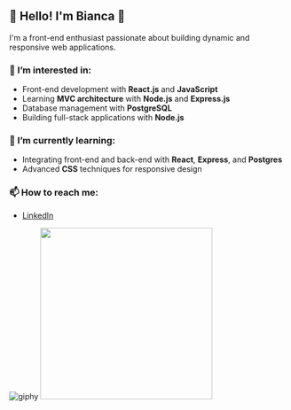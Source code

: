 ## 💜 Hello! I'm Bianca 💜                                                          
           

I'm a front-end enthusiast passionate about building dynamic and responsive web applications.

### 👀 I’m interested in:
- Front-end development with **React.js** and **JavaScript**
- Learning **MVC architecture** with **Node.js** and **Express.js**
- Database management with **PostgreSQL**
- Building full-stack applications with **Node.js** 

### 🌱 I’m currently learning:
- Integrating front-end and back-end with **React**, **Express**, and **Postgres**
- Advanced **CSS** techniques for responsive design

### 📫 How to reach me:
- [LinkedIn](https://www.linkedin.com/in/bianca-vilaverde-b54363278)

![giphy](https://github.com/user-attachments/assets/7f688a88-59bc-4104-88e1-371126f900cf)
<img src="https://github.com/user-attachments/assets/174bd0e9-701f-4930-8d16-6c9cbbf9c8f0" width="310" />







